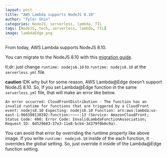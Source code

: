 ```yaml
---
layout: post
title: "AWS Lambda supports NodeJS 8.10"
author: "Tylor Shin"
categories: NodeJS, serverless, lambda, TIL
tags: [NodeJS, tech, serverless, lambda, TIL]
image: lambdaEdge.png
---
```


From today, AWS Lambda supports NodeJS 8.10.

You can migrate to the NodeJS 8.10 with this [migration guide](https://forum.serverless.com/t/aws-node-8-10-runtime-for-lambdas-migration-guide/4141/3).

tl;dr: just change `runtime: nodejs6.10` to `runtime: nodejs8.10` at the `serverless.yml` file.



**caution**
IDK why but for some reason, AWS Lambda@Edge doesn't support NodeJS 8.10.
So, If you set Lambda@Edge function in the same `serverless.yml` file, that will make an error like below.

```
An error occurred: CloudFrontDistribution - The function has an invalid runtime for functions that are triggered by a CloudFront event: nodejs8.10 Expecting: nodejs6.10 Function: arn:aws:lambda:us-east-1:966390130392:function:~~~~:13 (Service: AmazonCloudFront; Status Code: 400; Error Code: InvalidLambdaFunctionAssociation; Request ID: 0d529603-37e3-11e8-bcb4-3d379f0b0c9a).
```

You can avoid that error by overriding the runtime property like above image.
If you write `runtime: nodejs6.10` inside of the each function, it overrides the global setting.
So, just override it inside of the Lambda@Edge function setting.

